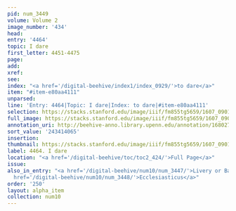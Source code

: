 ```yaml
---
pid: num_3449
volume: Volume 2
image_number: '434'
head:
entry: '4464'
topic: I dare
first_letter: 4451-4475
page:
add:
xref:
see:
index: "<a href='/digital-beehive/index1/index_0929/'>to dare</a>"
item: "#item-e80aa4111"
unparsed:
line: 'Entry: 4464|Topic: I dare|Index: to dare|#item-e80aa4111'
selection: https://stacks.stanford.edu/image/iiif/fm855tg5659/1607_0901/825,4065,2746,204/full/0/default.jpg
full_image: https://stacks.stanford.edu/image/iiif/fm855tg5659/1607_0901/full/full/0/default.jpg
annotation_uri: http://beehive-anno.library.upenn.edu/annotation/1680278464915
sort_value: '243414065'
insertion:
thumbnail: https://stacks.stanford.edu/image/iiif/fm855tg5659/1607_0901/825,4065,600,180/250,/0/default.jpg
label: 4464. I dare
location: "<a href='/digital-beehive/toc/toc2_424/'>Full Page</a>"
issue:
also_in_entry: "<a href='/digital-beehive/num10/num_3447/'>Livery or Badge</a>|<a
  href='/digital-beehive/num10/num_3448/'>Ecclesiasticus</a>"
order: '250'
layout: alpha_item
collection: num10
---
```

